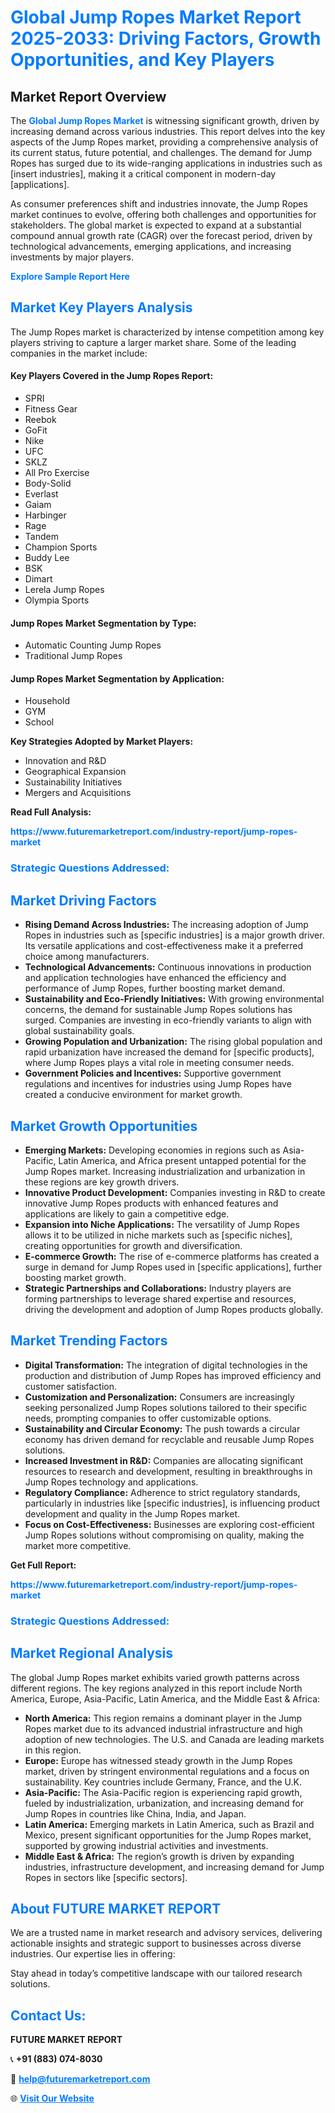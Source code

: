 <h1 style="color: #007BFF;">Global Jump Ropes Market Report 2025-2033: Driving Factors, Growth Opportunities, and Key Players</h1>

<section id="overview">
<h2>Market Report Overview</h2>
<p>The <a href="https://www.futuremarketreport.com/industry-report/jump-ropes-market" style="color: #007BFF; text-decoration: none;"><strong>Global Jump Ropes Market</strong></a> is witnessing significant growth, driven by increasing demand across various industries. This report delves into the key aspects of the Jump Ropes market, providing a comprehensive analysis of its current status, future potential, and challenges. The demand for Jump Ropes has surged due to its wide-ranging applications in industries such as [insert industries], making it a critical component in modern-day [applications].</p>
<p>As consumer preferences shift and industries innovate, the Jump Ropes market continues to evolve, offering both challenges and opportunities for stakeholders. The global market is expected to expand at a substantial compound annual growth rate (CAGR) over the forecast period, driven by technological advancements, emerging applications, and increasing investments by major players.</p>
</section>

<section id="overview">
<p><a href="https://www.futuremarketreport.com/request-sample/reportId=102184" style="color: #007BFF; text-decoration: none;"><strong>Explore Sample Report Here</strong></a></p>
</section>

<section id="key-players">
<h2 style="color: #007BFF;">Market Key Players Analysis</h2>
<p>The Jump Ropes market is characterized by intense competition among key players striving to capture a larger market share. Some of the leading companies in the market include:</p>
<h4>Key Players Covered in the Jump Ropes Report:</h4>
<ul><li>SPRI</li><li>Fitness Gear</li><li>Reebok</li><li>GoFit</li><li>Nike</li><li>UFC</li><li>SKLZ</li><li>All Pro Exercise</li><li>Body-Solid</li><li>Everlast</li><li>Gaiam</li><li>Harbinger</li><li>Rage</li><li>Tandem</li><li>Champion Sports</li><li>Buddy Lee</li><li>BSK</li><li>Dimart</li><li>Lerela Jump Ropes</li><li>Olympia Sports</li></ul>
<h4>Jump Ropes Market Segmentation by Type:</h4>
<ul><li>Automatic Counting Jump Ropes</li><li>Traditional Jump Ropes</li></ul>

<h4>Jump Ropes Market Segmentation by Application:</h4>
<ul><li>Household</li><li>GYM</li><li>School</li></ul>
<p><strong>Key Strategies Adopted by Market Players:</strong></p>
<ul>
<li>Innovation and R&D</li>
<li>Geographical Expansion</li>
<li>Sustainability Initiatives</li>
<li>Mergers and Acquisitions</li>
</ul>
</section>

<section>
<p><strong>Read Full Analysis: </strong></p><a href="https://www.futuremarketreport.com/industry-report/jump-ropes-market" style="color: #007BFF; text-decoration: none;"><strong>https://www.futuremarketreport.com/industry-report/jump-ropes-market</strong></a>
<h3 style="color: #007BFF;">Strategic Questions Addressed:</h3>
</section>

<section id="driving-factors">
<h2 style="color: #007BFF;">Market Driving Factors</h2>
<ul>
<li><strong>Rising Demand Across Industries:</strong> The increasing adoption of Jump Ropes in industries such as [specific industries] is a major growth driver. Its versatile applications and cost-effectiveness make it a preferred choice among manufacturers.</li>
<li><strong>Technological Advancements:</strong> Continuous innovations in production and application technologies have enhanced the efficiency and performance of Jump Ropes, further boosting market demand.</li>
<li><strong>Sustainability and Eco-Friendly Initiatives:</strong> With growing environmental concerns, the demand for sustainable Jump Ropes solutions has surged. Companies are investing in eco-friendly variants to align with global sustainability goals.</li>
<li><strong>Growing Population and Urbanization:</strong> The rising global population and rapid urbanization have increased the demand for [specific products], where Jump Ropes plays a vital role in meeting consumer needs.</li>
<li><strong>Government Policies and Incentives:</strong> Supportive government regulations and incentives for industries using Jump Ropes have created a conducive environment for market growth.</li>
</ul>
</section>

<section id="growth-opportunities">
<h2 style="color: #007BFF;">Market Growth Opportunities</h2>
<ul>
<li><strong>Emerging Markets:</strong> Developing economies in regions such as Asia-Pacific, Latin America, and Africa present untapped potential for the Jump Ropes market. Increasing industrialization and urbanization in these regions are key growth drivers.</li>
<li><strong>Innovative Product Development:</strong> Companies investing in R&D to create innovative Jump Ropes products with enhanced features and applications are likely to gain a competitive edge.</li>
<li><strong>Expansion into Niche Applications:</strong> The versatility of Jump Ropes allows it to be utilized in niche markets such as [specific niches], creating opportunities for growth and diversification.</li>
<li><strong>E-commerce Growth:</strong> The rise of e-commerce platforms has created a surge in demand for Jump Ropes used in [specific applications], further boosting market growth.</li>
<li><strong>Strategic Partnerships and Collaborations:</strong> Industry players are forming partnerships to leverage shared expertise and resources, driving the development and adoption of Jump Ropes products globally.</li>
</ul>
</section>

<section id="trending-factors">
<h2 style="color: #007BFF;">Market Trending Factors</h2>
<ul>
<li><strong>Digital Transformation:</strong> The integration of digital technologies in the production and distribution of Jump Ropes has improved efficiency and customer satisfaction.</li>
<li><strong>Customization and Personalization:</strong> Consumers are increasingly seeking personalized Jump Ropes solutions tailored to their specific needs, prompting companies to offer customizable options.</li>
<li><strong>Sustainability and Circular Economy:</strong> The push towards a circular economy has driven demand for recyclable and reusable Jump Ropes solutions.</li>
<li><strong>Increased Investment in R&D:</strong> Companies are allocating significant resources to research and development, resulting in breakthroughs in Jump Ropes technology and applications.</li>
<li><strong>Regulatory Compliance:</strong> Adherence to strict regulatory standards, particularly in industries like [specific industries], is influencing product development and quality in the Jump Ropes market.</li>
<li><strong>Focus on Cost-Effectiveness:</strong> Businesses are exploring cost-efficient Jump Ropes solutions without compromising on quality, making the market more competitive.</li>
</ul>
</section>

<section>
<p><strong>Get Full Report: </strong></p><a href="https://www.futuremarketreport.com/industry-report/jump-ropes-market" style="color: #007BFF; text-decoration: none;"><strong>https://www.futuremarketreport.com/industry-report/jump-ropes-market</strong></a>
<h3 style="color: #007BFF;">Strategic Questions Addressed:</h3>
</section>


<section id="regional-analysis">
<h2 style="color: #007BFF;">Market Regional Analysis</h2>
<p>The global Jump Ropes market exhibits varied growth patterns across different regions. The key regions analyzed in this report include North America, Europe, Asia-Pacific, Latin America, and the Middle East & Africa:</p>
<ul>
<li><strong>North America:</strong> This region remains a dominant player in the Jump Ropes market due to its advanced industrial infrastructure and high adoption of new technologies. The U.S. and Canada are leading markets in this region.</li>
<li><strong>Europe:</strong> Europe has witnessed steady growth in the Jump Ropes market, driven by stringent environmental regulations and a focus on sustainability. Key countries include Germany, France, and the U.K.</li>
<li><strong>Asia-Pacific:</strong> The Asia-Pacific region is experiencing rapid growth, fueled by industrialization, urbanization, and increasing demand for Jump Ropes in countries like China, India, and Japan.</li>
<li><strong>Latin America:</strong> Emerging markets in Latin America, such as Brazil and Mexico, present significant opportunities for the Jump Ropes market, supported by growing industrial activities and investments.</li>
<li><strong>Middle East & Africa:</strong> The region’s growth is driven by expanding industries, infrastructure development, and increasing demand for Jump Ropes in sectors like [specific sectors].</li>
</ul>
</section>

<footer>
<h2 style="color: #007BFF;">About FUTURE MARKET REPORT</h2>
<p>We are a trusted name in market research and advisory services, delivering actionable insights and strategic support to businesses across diverse industries. Our expertise lies in offering:</p>

<p>Stay ahead in today’s competitive landscape with our tailored research solutions.</p>

<h2 style="color: #007BFF;">Contact Us:</h2>
<p><strong>FUTURE MARKET REPORT</strong></p>
<p>📞 <strong>+91 (883) 074-8030</strong></p>
<p>📧 <strong><a href="mailto:help@futuremarketreport.com" style="color: #007BFF;">help@futuremarketreport.com</a></strong></p>
<p>🌐 <strong><a href="https://www.futuremarketreport.com/" style="color: #007BFF;">Visit Our Website</a></strong></p>
</footer>